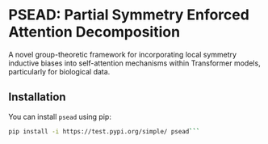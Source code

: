 # PSEAD: Partial Symmetry Enforced Attention Decomposition

A novel group-theoretic framework for incorporating local symmetry inductive biases into self-attention mechanisms within Transformer models, particularly for biological data.

## Installation

You can install `psead` using pip:

````bash
pip install -i https://test.pypi.org/simple/ psead```
````
